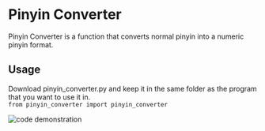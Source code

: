 # Pinyin Converter 
Pinyin Converter is a function that converts normal pinyin into a numeric pinyin format.    

## Usage  
Download pinyin_converter.py and keep it in the same folder as the program that you want to use it in.  
```from pinyin_converter import pinyin_converter``` 

![code demonstration](https://github.com/cartochien/pinyin_converter/blob/master/demo.gif)  